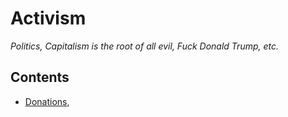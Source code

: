 # Activism

*Politics, Capitalism is the root of all evil, Fuck Donald Trump, etc.*

## Contents

- [Donations](./donations.md), 
